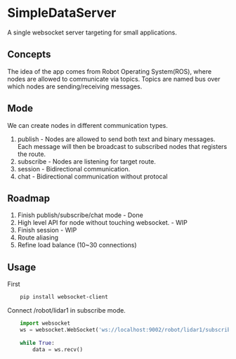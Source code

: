 SimpleDataServer
=====
A single websocket server targeting for small applications.

## Concepts
The idea of the app comes from Robot Operating System(ROS), where nodes are allowed to communicate via topics. Topics are named bus over which nodes are sending/receiving messages.

## Mode
We can create nodes in different communication types.

1. publish - Nodes are allowed to send both text and binary messages. Each message will then be broadcast to subscribed nodes that registers the route.
2. subscribe - Nodes are listening for target route.
3. session - Bidirectional communication.
4. chat - Bidirectional communication without protocal

## Roadmap
1. Finish publish/subscribe/chat mode - Done
2. High level API for node without touching websocket. - WIP
3. Finish session - WIP
4. Route aliasing
5. Refine load balance (10~30 connections)


## Usage
First 
```bash
    pip install websocket-client
```
Connect /robot/lidar1 in subscribe mode.

```python
    import websocket
    ws = websocket.WebSocket('ws://localhost:9002/robot/lidar1/subscribe')
   
    while True:
        data = ws.recv()
```
